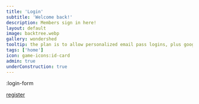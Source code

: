 ```yaml
---
title: 'Login'
subtitle: 'Welcome back!'
description: Members sign in here!
layout: default
image: backtree.webp
gallery: wondershed
tooltip: the plan is to allow personalized email pass logins, plus google auth and github auth...and Instagram...LinkedIn....I'm typing tooltips instead of reading manuals. 
tags: ['home']
icon: game-icons:id-card
admin: true
underConstruction: true
---
```


:login-form

[register](/register)
